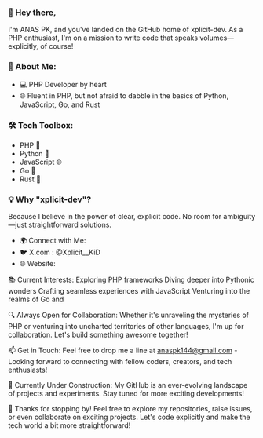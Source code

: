 ### 👋 Hey there, 
I'm ANAS PK, and you've landed on the GitHub home of xplicit-dev. As a PHP enthusiast, I'm on a mission to write code that speaks volumes—explicitly, of course!

### 🚀 About Me:
- 💻 PHP Developer by heart
- 🌐 Fluent in PHP, but not afraid to dabble in the basics of Python, JavaScript, Go, and Rust

### 🛠️ Tech Toolbox:
- PHP 🐘
- Python 🐍
- JavaScript 🌐
- Go 🚀
- Rust 🦀

### 💡 Why "xplicit-dev"?
Because I believe in the power of clear, explicit code. No room for ambiguity—just straightforward solutions.

- 🌍 Connect with Me:
- 🐦 X.com : @Xplicit__KiD
- 🌐 Website: 

📚 Current Interests:
Exploring PHP frameworks
Diving deeper into Pythonic wonders
Crafting seamless experiences with JavaScript
Venturing into the realms of Go and 

🔍 Always Open for Collaboration:
Whether it's unraveling the mysteries of PHP or venturing into uncharted territories of other languages, I'm up for collaboration. Let's build something awesome together!

📫 Get in Touch:
Feel free to drop me a line at anaspk144@gmail.com - Looking forward to connecting with fellow coders, creators, and tech enthusiasts!

🚧 Currently Under Construction:
My GitHub is an ever-evolving landscape of projects and experiments. Stay tuned for more exciting developments!

🌟 Thanks for stopping by!
Feel free to explore my repositories, raise issues, or even collaborate on exciting projects. Let's code explicitly and make the tech world a bit more straightforward!
